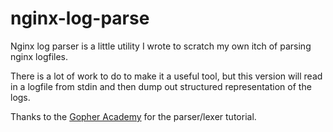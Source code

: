 # nginx-log-parse

Nginx log parser is a little utility I wrote to scratch my own itch of parsing nginx logfiles.

There is a lot of work to do to make it a useful tool, but this version will read in a logfile from stdin and then dump out structured representation of the logs.


Thanks to the [Gopher Academy](http://blog.gopheracademy.com/advent-2014/parsers-lexers/) for the parser/lexer tutorial.
